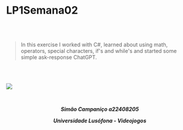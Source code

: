 # LP1Semana02

<br>
<br>

>In this exercise I worked with C#, learned about using math, operators, special characters, if's and while's and started some simple ask-response ChatGPT.

<br>
<br>

![](https://animeflix.com.br/wp-content/uploads/2025/01/Solo-leveling-1.jpg)


<br>


***<p style="text-align:center;">Simão Campaniço a22408205</p>***

***<p style="text-align:center;">Universidade Lusófona - Videojogos</p>***
